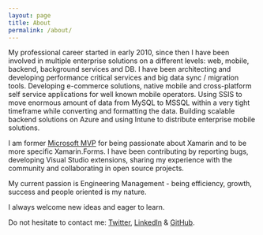 ```yaml
---
layout: page
title: About
permalink: /about/
---
```


My professional career started in early 2010, since then I have been involved in multiple enterprise solutions on a different levels: web, mobile, backend, background services and DB. I have been architecting and developing performance critical services and big data sync / migration tools. Developing e-commerce solutions, native mobile and cross-platform self service applications for well known mobile operators. Using SSIS to move enormous amount of data from MySQL to MSSQL within a very tight timeframe while converting and formatting the data. Building scalable backend solutions on Azure and using Intune to distribute enterprise mobile solutions.

I am former [Microsoft MVP](https://mvp.microsoft.com/en-us/PublicProfile/5003295?fullName=Evgeny%20Zborovsky) for being passionate about Xamarin and to be more specific Xamarin.Forms. I have been contributing by reporting bugs, developing Visual Studio extensions, sharing my experience with the community and collaborating in open source projects.

My current passion is Engineering Management - being efficiency, growth, success and people oriented is my nature.

I always welcome new ideas and eager to learn.

Do not hesitate to contact me: [Twitter](https://twitter.com/ezborovsky), [LinkedIn](http://www.linkedin.com/in/evsky/) & [GitHub](https://github.com/yuv4ik). 